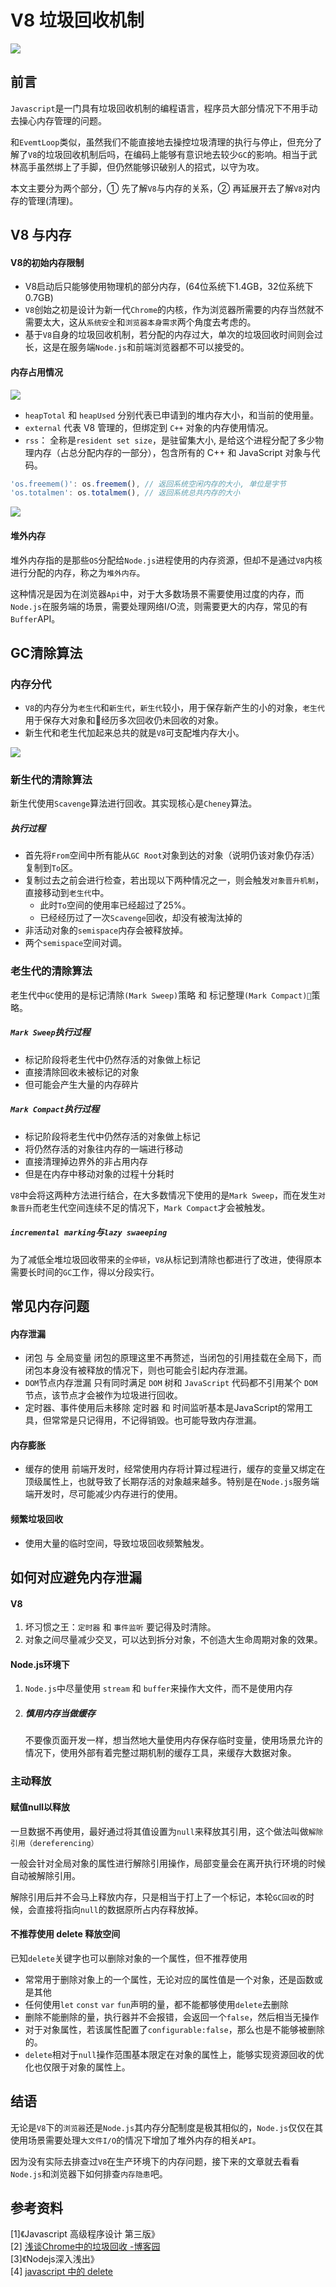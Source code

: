 # V8 垃圾回收机制
![](/blog_assets/v8_gc.png)

## 前言

`Javascript`是一门具有垃圾回收机制的编程语言，程序员大部分情况下不用手动去操心内存管理的问题。

和`EvemtLoop`类似，虽然我们不能直接地去操控垃圾清理的执行与停止，但充分了解了`V8`的垃圾回收机制后吗，在编码上能够有意识地去较少`GC`的影响。相当于武林高手虽然绑上了手脚，但仍然能够识破别人的招式，以守为攻。

本文主要分为两个部分，① 先了解`V8`与内存的关系，② 再延展开去了解`V8`对内存的管理(清理)。

## V8 与内存
#### V8的初始内存限制
* V8启动后只能够使用物理机的部分内存，(64位系统下1.4GB，32位系统下0.7GB)
* `V8`创始之初是设计为新一代`Chrome`的内核，作为浏览器所需要的内存当然就不需要太大，这从`系统安全`和`浏览器本身需求`两个角度去考虑的。
* 基于`V8`自身的垃圾回收机制，若分配的内存过大，单次的垃圾回收时间则会过长，这是在服务端`Node.js`和前端浏览器都不可以接受的。

#### 内存占用情况   
![](/blog_assets/node_memory_usage.png)
* `heapTotal` 和 `heapUsed` 分别代表已申请到的堆内存大小，和当前的使用量。
* `external` 代表 V8 管理的，但绑定到 `C++` 对象的内存使用情况。
* `rss`： 全称是`resident set size`，是驻留集大小, 是给这个进程分配了多少物理内存（占总分配内存的一部分），包含所有的 C++ 和 JavaScript 对象与代码。

```js
'os.freemem()': os.freemem(), // 返回系统空闲内存的大小, 单位是字节
'os.totalmen': os.totalmem(), // 返回系统总共内存的大小
```
![](/blog_assets/node_os_mem.png)

#### 堆外内存
堆外内存指的是那些`OS`分配给`Node.js`进程使用的内存资源，但却不是通过`V8`内核进行分配的内存，称之为`堆外内存`。

这种情况是因为在浏览器`Api`中，对于大多数场景不需要使用过度的内存，而`Node.js`在服务端的场景，需要处理网络I/O流，则需要更大的内存，常见的有`Buffer`API。

## GC清除算法

### 内存分代    
* `V8`的内存分为`老生代`和`新生代`，`新生代`较小，用于保存新产生的小的对象，`老生代`用于保存大对象和经历多次回收仍未回收的对象。     
* 新生代和老生代加起来总共的就是`V8`可支配堆内存大小。    

![](/blog_assets/v8_gc_new_old_space.png)

### 新生代的清除算法
新生代使用`Scavenge`算法进行回收。其实现核心是`Cheney`算法。
##### 执行过程
  * 首先将`From`空间中所有能从`GC Root`对象到达的对象（说明仍该对象仍存活）复制到`To`区。
   * 复制过去之前会进行检查，若出现以下两种情况之一，则会触发`对象晋升机制`，直接移动到`老生代`中。
      * 此时`To`空间的使用率已经超过了25%。
      * 已经经历过了一次`Scavenge`回收，却没有被淘汰掉的
  * 非活动对象的`semispace`内存会被释放掉。
  * 两个`semispace`空间对调。

### 老生代的清除算法
老生代中`GC`使用的是标记清除`(Mark Sweep)`策略 和 标记整理`(Mark Compact)`策略。

##### `Mark Sweep`执行过程
* 标记阶段将老生代中仍然存活的对象做上标记
* 直接清除回收未被标记的对象
* 但可能会产生大量的内存碎片

##### `Mark Compact`执行过程
* 标记阶段将老生代中仍然存活的对象做上标记
* 将仍然存活的对象往内存的一端进行移动
* 直接清理掉边界外的非占用内存
* 但是在内存中移动对象的过程十分耗时

`V8`中会将这两种方法进行结合，在大多数情况下使用的是`Mark Sweep`，而在发生`对象晋升`而老生代空间连续不足的情况下，`Mark Compact`才会被触发。    

##### `incremental marking`与`lazy swaeeping`
为了减低全堆垃圾回收带来的`全停顿`，`V8`从标记到清除也都进行了改进，使得原本需要长时间的`GC`工作，得以分段实行。

## 常见内存问题
#### 内存泄漏
* 闭包 与 全局变量
    闭包的原理这里不再赘述，当闭包的引用挂载在全局下，而闭包本身没有被释放的情况下，则也可能会引起内存泄漏。
* `DOM`节点内存泄漏
    只有同时满足 `DOM` 树和 `JavaScript` 代码都不引用某个 `DOM` 节点，该节点才会被作为垃圾进行回收。
* 定时器、事件使用后未移除
定时器 和 时间监听基本是JavaScript的常用工具，但常常是只记得用，不记得销毁。也可能导致内存泄漏。

#### 内存膨胀
* 缓存的使用
前端开发时，经常使用内存将计算过程进行，缓存的变量又绑定在顶级属性上，也就导致了长期存活的对象越来越多。特别是在`Node.js`服务端端开发时，尽可能减少内存进行的使用。 

#### 频繁垃圾回收
* 使用大量的临时空间，导致垃圾回收频繁触发。

## 如何对应避免内存泄漏
#### V8
1. 坏习惯之王：`定时器` 和 `事件监听` 要记得及时清除。
2. 对象之间尽量减少交叉，可以达到拆分对象，不创造大生命周期对象的效果。

#### Node.js环境下
1. `Node.js`中尽量使用 `stream` 和 `buffer`来操作大文件，而不是使用内存
2. ##### 慎用内存当做缓存
    不要像页面开发一样，想当然地大量使用内存保存临时变量，使用场景允许的情况下，使用外部有着完整过期机制的缓存工具，来缓存大数据对象。

### 主动释放
#### 赋值null以释放
一旦数据不再使用，最好通过将其值设置为`null`来释放其引用，这个做法叫做`解除引用（dereferencing）`

一般会针对全局对象的属性进行解除引用操作，局部变量会在离开执行环境的时候自动被解除引用。

解除引用后并不会马上释放内存，只是相当于打上了一个标记，本轮`GC回收`的时候，会直接将指向`null`的数据原所占内存释放掉。

#### 不推荐使用 delete 释放空间
已知`delete`关键字也可以删除对象的一个属性，但不推荐使用  
* 常常用于删除对象上的一个属性，无论对应的属性值是一个对象，还是函数或是其他   
* 任何使用`let` `const` `var` `fun`声明的量，都不能都够使用`delete`去删除   
* 删除不能删除的量，执行器并不会报错，会返回一个`false`，然后相当无操作   
* 对于对象属性，若该属性配置了`configurable:false`，那么也是不能够被删除的。 
* `delete`相对于`null`操作范围基本限定在对象的属性上，能够实现资源回收的优化也仅限于对象的属性上。

## 结语
无论是`V8`下的`浏览器`还是`Node.js`其内存分配制度是极其相似的，`Node.js`仅仅在其使用场景需要处理`大文件I/O`的情况下增加了堆外内存的相关`API`。

因为没有实际去排查过`V8`在生产环境下的内存问题，接下来的文章就去看看`Node.js`和浏览器下如何排查`内存隐患`吧。

## 参考资料
[1]《Javascript 高级程序设计 第三版》     
[2] [浅谈Chrome中的垃圾回收 -博客园](https://www.cnblogs.com/liangdaye/p/4654734.html)     
[3]《Nodejs深入浅出》     
[4] [javascript 中的 delete](https://justjavac.com/javascript/2013/04/04/understanding-delete-in-javascript.html)
